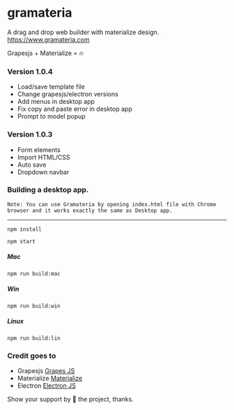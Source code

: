 # gramateria
A drag and drop web builder with materialize design.  
https://www.gramateria.com

Grapesjs + Materialize = 🔥

### Version 1.0.4
 
- Load/save template file
- Change grapesjs/electron versions
- Add menus in desktop app
- Fix copy and paste error in desktop app
- Prompt to model popup


### Version 1.0.3

- Form elements
- Import HTML/CSS
- Auto save
- Dropdown navbar


### Building a desktop app.

`Note: You can use Gramateria by opening index.html file with Chrome browser and it works exactly the same as Desktop app.` 

----

```npm install```

```npm start```

##### Mac
```npm run build:mac```
##### Win
```npm run build:win```
##### Linux
```npm run build:lin```

### Credit goes to 
- Grapesjs [Grapes JS](http://www.grapesjs.com/ "Grapes Js")
- Materialize [Materialize](http://www.materializecss.com/ "Materialize")
- Electron [Electron JS](http://www.electronjs.org/ "Electron Js")

Show your support by 🌟 the project, thanks.
